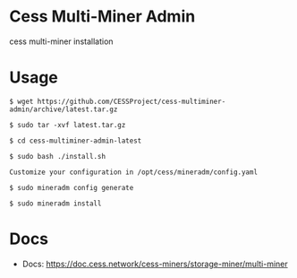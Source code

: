 # Cess Multi-Miner Admin
cess multi-miner installation

# Usage
```
$ wget https://github.com/CESSProject/cess-multiminer-admin/archive/latest.tar.gz

$ sudo tar -xvf latest.tar.gz

$ cd cess-multiminer-admin-latest

$ sudo bash ./install.sh

Customize your configuration in /opt/cess/mineradm/config.yaml

$ sudo mineradm config generate

$ sudo mineradm install

```

# Docs

- Docs: https://doc.cess.network/cess-miners/storage-miner/multi-miner
